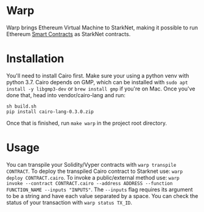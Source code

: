 # Warp

Warp brings Ethereum Virtual Machine to StarkNet, making it possible to run Ethereum [Smart Contracts](https://ethereum.org/en/developers/docs/smart-contracts/) as StarkNet contracts.

# Installation

You'll need to install Cairo first. Make sure your using a python venv with python 3.7. Cairo depends on GMP, which can be installed with `sudo apt install -y libgmp3-dev` or `brew install gmp` if you're on Mac. Once you've done that, head into vendor/cairo-lang and run:
```
sh build.sh
pip install cairo-lang-0.3.0.zip
```
Once that is finished, run `make warp` in the project root directory.

# Usage

You can transpile your Solidity/Vyper contracts with `warp transpile CONTRACT`. To deploy the transpiled Cairo contract to Starknet use: `warp deploy CONTRACT.cairo`. To invoke a public/external method use: `warp invoke --contract CONTRACT.cairo --address ADDRESS --function FUNCTION_NAME --inputs "INPUTS"`. The `--inputs` flag requires its argument to be a string and have each value separated by a space. You can check the status of your transaction with `warp status TX_ID`.
